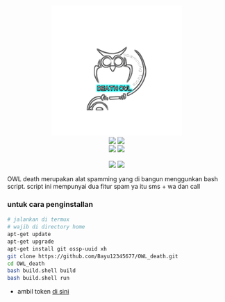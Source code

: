 <p align="center">
  <img src="https://github.com/Bayu12345677/OWL_death/blob/master/png/logo.png" width="300"><br>
  <img src="https://img.shields.io/static/v1?label=Bash+Scripting&color=green&message=+&logo=GNU+Bash&logoColor=white&style=for-the-badge">
  <img src="https://img.shields.io/static/v1?label=Author&color=green&message=Bayu+Rizky+A.M&logo=Acclaim&logoColor=white&style=for-the-badge"><br>
  <img src="https://img.shields.io/github/stars/Bayu12345677/OWL_death?logo=github&style=for-the-badge">
  <img src="https://img.shields.io/static/v1?label=Version&color=green&message=0.1&logo=Clockify&logoColor=white&style=for-the-badge"><br><br>
  <img src="https://img.shields.io/static/v1?label=Termux&color=green&message=+&logo=Iterm2&logoColor=white&style=flat">
  <img src="https://img.shields.io/github/forks/Bayu12345677/Piramid-obf?logo=github&style=flat">
</p>

OWL death merupakan alat spamming yang di bangun menggunkan bash script. script ini mempunyai dua fitur spam ya itu sms + wa dan call

### untuk cara penginstallan
```bash
# jalankan di termux
# wajib di directory home
apt-get update
apt-get upgrade
apt-get install git ossp-uuid xh
git clone https://github.com/Bayu12345677/OWL_death.git
cd OWL_death
bash build.shell build
bash build.shell run
```

- ambil token [di sini](https://carapedi.id/sNg5WDTBE9Z)
